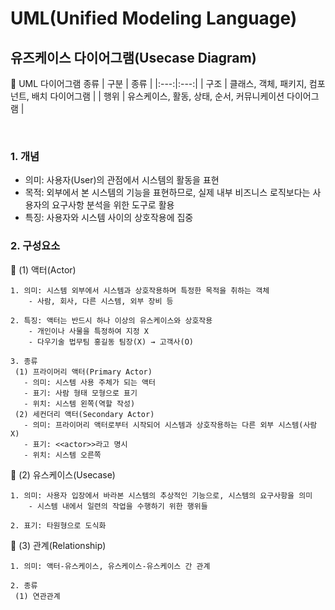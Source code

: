 # UML(Unified Modeling Language) 
## 유즈케이스 다이어그램(Usecase Diagram)

:pushpin: UML 다이어그램 종류
| 구분 | 종류 | 
|:---:|:---:|
| 구조 | 클래스, 객체, 패키지, 컴포넌트, 배치 다이어그램 |
| 행위 | 유스케이스, 활동, 상태, 순서, 커뮤니케이션 다이어그램 |


<br>


### 1. 개념
* 의미: 사용자(User)의 관점에서 시스템의 활동을 표현
* 목적: 외부에서 본 시스템의 기능을 표현하므로, 실제 내부 비즈니스 로직보다는 사용자의 요구사항 분석을 위한 도구로 활용
* 특징: 사용자와 시스템 사이의 상호작용에 집중

### 2. 구성요소
:round_pushpin:  (1) 액터(Actor)
```
1. 의미: 시스템 외부에서 시스템과 상호작용하며 특정한 목적을 취하는 객체
    - 사람, 회사, 다른 시스템, 외부 장비 등

2. 특징: 액터는 반드시 하나 이상의 유스케이스와 상호작용
    - 개인이나 사물을 특정하여 지정 X 
    - 다우기술 법무팀 홍길동 팀장(X) → 고객사(O)

3. 종류
 (1) 프라이머리 액터(Primary Actor)
   - 의미: 시스템 사용 주체가 되는 액터
   - 표기: 사람 형태 모형으로 표기
   - 위치: 시스템 왼쪽(역할 작성)
 (2) 세컨더리 액터(Secondary Actor)
   - 의미: 프라이머리 액터로부터 시작되어 시스템과 상호작용하는 다른 외부 시스템(사람X)
   - 표기: <<actor>>라고 명시
   - 위치: 시스템 오른쪽
```

:round_pushpin:  (2) 유스케이스(Usecase)
```
1. 의미: 사용자 입장에서 바라본 시스템의 추상적인 기능으로, 시스템의 요구사항을 의미
    - 시스템 내에서 일련의 작업을 수행하기 위한 행위들

2. 표기: 타원형으로 도식화
```

:round_pushpin:  (3) 관계(Relationship)
```
1. 의미: 액터-유스케이스, 유스케이스-유스케이스 간 관계 

2. 종류
 (1) 연관관계
```






